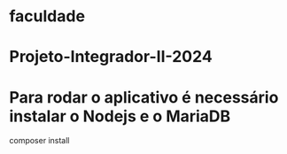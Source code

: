 # faculdade
# Projeto-Integrador-II-2024
# Para rodar o aplicativo é necessário instalar o Nodejs e o MariaDB
composer install 
